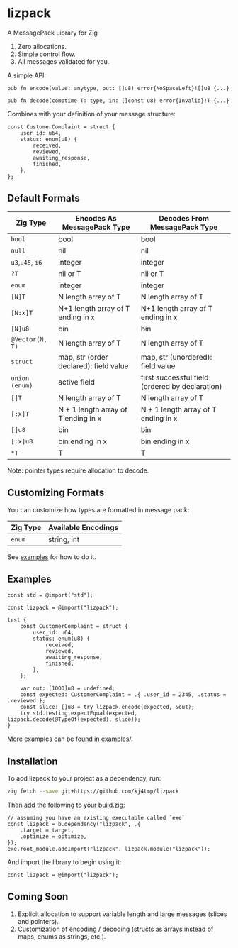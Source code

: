 # lizpack

A MessagePack Library for Zig

1. Zero allocations.
1. Simple control flow.
1. All messages validated for you.

A simple API:

```zig
pub fn encode(value: anytype, out: []u8) error{NoSpaceLeft}![]u8 {...}

pub fn decode(comptime T: type, in: []const u8) error{Invalid}!T {...}
```

Combines with your definition of your message structure:

```zig
const CustomerComplaint = struct {
    user_id: u64,
    status: enum(u8) {
        received,
        reviewed,
        awaiting_response,
        finished,
    },
};
```

## Default Formats

| Zig Type         | Encodes As MessagePack Type            | Decodes From MessagePack Type                   |
| ---------------- | -------------------------------------- | ----------------------------------------------- |
| `bool`           | bool                                   | bool                                            |
| `null`           | nil                                    | nil                                             |
| `u3`,`u45`, `i6` | integer                                | integer                                         |
| `?T`             | nil or T                               | nil or T                                        |
| `enum`           | integer                                | integer                                         |
| `[N]T`           | N length array of T                    | N length array of T                             |
| `[N:x]T`         | N+1 length array of T ending in x      | N+1 length array of T ending in x               |
| `[N]u8`          | bin                                    | bin                                             |
| `@Vector(N, T)`  | N length array of T                    | N length array of T                             |
| `struct`         | map, str (order declared): field value | map, str (unordered): field value               |
| `union (enum)`   | active field                           | first successful field (ordered by declaration) |
| `[]T`            | N length array of T                    | N length array of T                             |
| `[:x]T`          | N + 1 length array of T ending in x    | N + 1 length array of T ending in x             |
| `[]u8`           | bin                                    | bin                                             |
| `[:x]u8`         | bin ending in x                        | bin ending in x                                 |
| `*T`             | T                                      | T                                               |

Note: pointer types require allocation to decode.

## Customizing Formats

You can customize how types are formatted in message pack:

| Zig Type | Available Encodings |
| -------- | ------------------- |
| `enum`   | string, int         |

See [examples](examples/example_formats.zig) for how to do it.

## Examples

```zig
const std = @import("std");

const lizpack = @import("lizpack");

test {
    const CustomerComplaint = struct {
        user_id: u64,
        status: enum(u8) {
            received,
            reviewed,
            awaiting_response,
            finished,
        },
    };

    var out: [1000]u8 = undefined;
    const expected: CustomerComplaint = .{ .user_id = 2345, .status = .reviewed };
    const slice: []u8 = try lizpack.encode(expected, &out);
    try std.testing.expectEqual(expected, lizpack.decode(@TypeOf(expected), slice));
}

```

More examples can be found in [examples/](/examples/).

## Installation

To add lizpack to your project as a dependency, run:

```sh
zig fetch --save git+https://github.com/kj4tmp/lizpack
```

Then add the following to your build.zig:

```zig
// assuming you have an existing executable called `exe`
const lizpack = b.dependency("lizpack", .{
    .target = target,
    .optimize = optimize,
});
exe.root_module.addImport("lizpack", lizpack.module("lizpack"));
```

And import the library to begin using it:

```zig
const lizpack = @import("lizpack");
```

## Coming Soon

1. Explicit allocation to support variable length and large messages (slices and pointers).
1. Customization of encoding / decoding (structs as arrays instead of maps, enums as strings, etc.).
